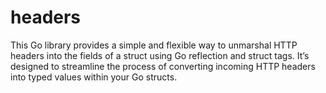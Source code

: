 # headers
This Go library provides a simple and flexible way to unmarshal HTTP headers into the fields of a struct using Go reflection and struct tags. It’s designed to streamline the process of converting incoming HTTP headers into typed values within your Go structs.
